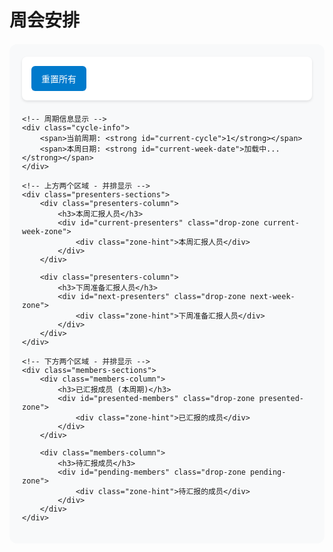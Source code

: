 # 周会安排

<div id="weekly-schedule-container">
    <div class="controls">
        <button id="reset-all" onclick="scheduler.resetAll()">重置所有</button>
    </div>
    
    <!-- 周期信息显示 -->
    <div class="cycle-info">
        <span>当前周期: <strong id="current-cycle">1</strong></span>
        <span>本周日期: <strong id="current-week-date">加载中...</strong></span>
    </div>
    
    <!-- 上方两个区域 - 并排显示 -->
    <div class="presenters-sections">
        <div class="presenters-column">
            <h3>本周汇报人员</h3>
            <div id="current-presenters" class="drop-zone current-week-zone">
                <div class="zone-hint">本周汇报人员</div>
            </div>
        </div>
        
        <div class="presenters-column">
            <h3>下周准备汇报人员</h3>
            <div id="next-presenters" class="drop-zone next-week-zone">
                <div class="zone-hint">下周准备汇报人员</div>
            </div>
        </div>
    </div>

    <!-- 下方两个区域 - 并排显示 -->
    <div class="members-sections">
        <div class="members-column">
            <h3>已汇报成员 (本周期)</h3>
            <div id="presented-members" class="drop-zone presented-zone">
                <div class="zone-hint">已汇报的成员</div>
            </div>
        </div>
        
        <div class="members-column">
            <h3>待汇报成员</h3>
            <div id="pending-members" class="drop-zone pending-zone">
                <div class="zone-hint">待汇报的成员</div>
            </div>
        </div>
    </div>
</div>

<style>
#weekly-schedule-container {
    max-width: 1200px;
    margin: 20px auto;
    padding: 20px;
    font-family: 'Public Sans', sans-serif;
    background: #f8f9fa;
    border-radius: 12px;
}

.controls-section {
    display: flex;
    justify-content: space-between;
    align-items: center;
    margin-bottom: 30px;
    padding: 15px;
    background: white;
    border-radius: 8px;
    box-shadow: 0 2px 4px rgba(0,0,0,0.1);
}

.controls {
    display: flex;
    gap: 10px;
    margin-bottom: 20px;
    padding: 15px;
    background: white;
    border-radius: 8px;
    box-shadow: 0 2px 4px rgba(0,0,0,0.1);
    justify-content: flex-start;
}

.controls button {
    padding: 10px 16px;
    background: #007acc;
    color: white;
    border: none;
    border-radius: 6px;
    cursor: pointer;
    font-size: 14px;
    font-weight: 500;
    transition: all 0.2s ease;
}

.controls button:hover {
    background: #005a9e;
    transform: translateY(-1px);
}

.week-controls {
    display: flex;
    gap: 10px;
}

.week-controls button {
    padding: 10px 16px;
    background: #007acc;
    color: white;
    border: none;
    border-radius: 6px;
    cursor: pointer;
    font-size: 14px;
    font-weight: 500;
    transition: all 0.2s ease;
}

.week-controls button:hover {
    background: #005a9e;
    transform: translateY(-1px);
}

.cycle-info {
    display: flex;
    gap: 20px;
    color: #666;
    font-size: 14px;
}

.cycle-info span {
    padding: 5px 10px;
    background: #e3f2fd;
    border-radius: 4px;
}

/* 上方两个区域 - 并排显示 */
.presenters-sections {
    display: grid;
    grid-template-columns: 1fr 1fr;
    gap: 20px;
    margin-bottom: 30px;
}

.presenters-column h3 {
    margin-bottom: 15px;
    color: #333;
    font-size: 16px;
}

.current-week-zone {
    min-height: 180px;
    background: linear-gradient(135deg, #e8f5e8, #f1f8e9);
    border: 3px dashed #4caf50;
    border-radius: 12px;
    position: relative;
    display: flex;
    flex-wrap: wrap;
    gap: 12px;
    padding: 20px;
    align-items: flex-start;
    align-content: flex-start;
}

.next-week-zone {
    min-height: 180px;
    background: linear-gradient(135deg, #e1f5fe, #f3e5f5);
    border: 3px dashed #00bcd4;
    border-radius: 12px;
    position: relative;
    display: flex;
    flex-wrap: wrap;
    gap: 12px;
    padding: 20px;
    align-items: flex-start;
    align-content: flex-start;
}

/* 下方两个区域 */
.members-sections {
    display: grid;
    grid-template-columns: 1fr 1fr;
    gap: 20px;
}

.members-column h3 {
    margin-bottom: 15px;
    color: #333;
    font-size: 16px;
}

.presented-zone {
    min-height: 300px;
    background: linear-gradient(135deg, #fff3e0, #fef7ed);
    border: 2px dashed #ff9800;
    border-radius: 8px;
    padding: 15px;
    display: flex;
    flex-wrap: wrap;
    gap: 10px;
    align-items: flex-start;
    align-content: flex-start;
}

.pending-zone {
    min-height: 300px;
    background: linear-gradient(135deg, #e3f2fd, #f3e5f5);
    border: 2px dashed #2196f3;
    border-radius: 8px;
    padding: 15px;
    display: flex;
    flex-wrap: wrap;
    gap: 10px;
    align-items: flex-start;
    align-content: flex-start;
}

.drop-zone {
    transition: all 0.3s ease;
    position: relative;
}

.drop-zone.drag-over {
    transform: scale(1.02);
    box-shadow: 0 8px 16px rgba(0,0,0,0.15);
}

.current-week-zone.drag-over {
    border-color: #2e7d32;
    background: linear-gradient(135deg, #c8e6c9, #dcedc8);
}

.next-week-zone.drag-over {
    border-color: #0097a7;
    background: linear-gradient(135deg, #b2ebf2, #e1bee7);
}

.presented-zone.drag-over {
    border-color: #f57c00;
    background: linear-gradient(135deg, #ffe0b2, #fff3e0);
}

.pending-zone.drag-over {
    border-color: #1976d2;
    background: linear-gradient(135deg, #bbdefb, #e1bee7);
}

.zone-hint {
    position: absolute;
    top: 50%;
    left: 50%;
    transform: translate(-50%, -50%);
    color: #999;
    font-style: italic;
    font-size: 14px;
    pointer-events: none;
    opacity: 0.7;
}

.zone-hint.hidden {
    display: none;
}

.current-week-zone .zone-hint {
    color: #4caf50;
}

.next-week-zone .zone-hint {
    color: #00bcd4;
}

/* 成员卡片样式 */
.member-card {
    background: white;
    padding: 12px 16px;
    border-radius: 8px;
    cursor: grab;
    user-select: none;
    box-shadow: 0 2px 8px rgba(0,0,0,0.1);
    transition: all 0.2s ease;
    display: flex;
    align-items: center;
    gap: 8px;
    min-width: 120px;
    position: relative;
}

.member-card:hover {
    transform: translateY(-2px);
    box-shadow: 0 4px 12px rgba(0,0,0,0.15);
}

.member-card.dragging {
    opacity: 0.8;
    transform: rotate(5deg);
    cursor: grabbing;
    z-index: 1000;
}

.member-card .name {
    font-weight: 500;
    color: #333;
}

.member-card .status {
    font-size: 10px;
    padding: 2px 6px;
    border-radius: 10px;
    color: white;
    font-weight: 500;
}

.member-card .status.current {
    background: #4caf50;
}

.member-card .status.next {
    background: #00bcd4;
}

.member-card .status.presented {
    background: #ff9800;
}

.member-card .status.pending {
    background: #2196f3;
}

.member-card .last-date {
    font-size: 11px;
    color: #666;
    margin-left: auto;
}

/* 响应式设计 */
@media (max-width: 768px) {
    .controls-section {
        flex-direction: column;
        gap: 15px;
        align-items: stretch;
    }
    
    .week-controls {
        justify-content: center;
    }
    
    .cycle-info {
        justify-content: center;
    }
    
    .presenters-sections,
    .members-sections {
        grid-template-columns: 1fr;
        gap: 15px;
    }
    
    .current-week-zone,
    .next-week-zone {
        min-height: 100px;
        padding: 15px;
    }
    
    .presented-zone,
    .pending-zone {
        min-height: 150px;
    }
}

/* 动画效果 */
@keyframes memberDrop {
    0% { transform: scale(1.1); }
    100% { transform: scale(1); }
}

.member-card.dropped {
    animation: memberDrop 0.3s ease;
}

/* 空状态样式 */
.empty-zone .zone-hint {
    opacity: 1;
}

.non-empty-zone .zone-hint {
    display: none;
}
</style>

<script>
class DragDropScheduler {
    constructor() {
        // 先检查是否有存储的数据，如果没有或者成员数量不对，使用默认成员
        const storedMembers = this.loadData('dragScheduler_members');
        if (!storedMembers || storedMembers.length !== 20) {
            console.log('Loading default members...');
            this.members = this.getDefaultMembers();
            this.currentCycle = 1;
            this.weekHistory = [];
            this.currentWeekPresenters = [];
            this.nextWeekPresenters = [];
        } else {
            console.log('Loading stored members...', storedMembers.length);
            this.members = storedMembers;
            this.currentCycle = this.loadData('dragScheduler_cycle') || 1;
            this.weekHistory = this.loadData('dragScheduler_history') || [];
            this.currentWeekPresenters = this.loadData('dragScheduler_currentWeek') || [];
            this.nextWeekPresenters = this.loadData('dragScheduler_nextWeek') || [];
        }
        
        console.log('Total members loaded:', this.members.length);
        this.init();
    }
    
    getDefaultMembers() {
        return [
            { id: 1, name: 'Hongru', lastPresented: null, cycleCount: 0 },
            { id: 2, name: 'Mingqi', lastPresented: null, cycleCount: 0 },
            { id: 3, name: 'Ruicheng', lastPresented: null, cycleCount: 0 },
            { id: 4, name: 'Ruipeng', lastPresented: null, cycleCount: 0 },
            { id: 5, name: 'Xinyan', lastPresented: null, cycleCount: 0 },
            { id: 6, name: 'Ziao', lastPresented: null, cycleCount: 0 },
            { id: 7, name: 'Senlei', lastPresented: null, cycleCount: 0 },
            { id: 8, name: 'Xincai', lastPresented: null, cycleCount: 0 },
            { id: 9, name: 'Liujun', lastPresented: null, cycleCount: 0 },
            { id: 10, name: 'Yanbo', lastPresented: null, cycleCount: 0 },
            { id: 11, name: 'Jinyun', lastPresented: null, cycleCount: 0 },
            { id: 12, name: 'Jingyuan', lastPresented: null, cycleCount: 0 },
            { id: 13, name: 'Peilin', lastPresented: null, cycleCount: 0 },
            { id: 14, name: 'Xiaohan', lastPresented: null, cycleCount: 0 },
            { id: 15, name: 'Changwu', lastPresented: null, cycleCount: 0 }
        ];
    }
    
    init() {
        this.updateCycleInfo();
        this.initializeSchedule();
        this.renderMembers();
        this.setupDragAndDrop();
        
        // 首次加载时保存数据，确保新的默认成员被保存
        this.saveAllData();
    }
    
    initializeSchedule() {
        // 如果当前周没有安排，自动安排
        if (this.currentWeekPresenters.length === 0) {
            this.autoFillCurrentWeek();
        }
        
        // 如果下周没有安排，自动安排
        if (this.nextWeekPresenters.length === 0) {
            this.autoFillNextWeek();
        }
    }
    
    loadData(key) {
        try {
            const data = localStorage.getItem(key);
            return data ? JSON.parse(data) : null;
        } catch (e) {
            return null;
        }
    }
    
    saveData(key, data) {
        try {
            localStorage.setItem(key, JSON.stringify(data));
        } catch (e) {
            console.error('Failed to save data:', e);
        }
    }
    
    saveAllData() {
        this.saveData('dragScheduler_members', this.members);
        this.saveData('dragScheduler_cycle', this.currentCycle);
        this.saveData('dragScheduler_history', this.weekHistory);
        this.saveData('dragScheduler_currentWeek', this.currentWeekPresenters);
        this.saveData('dragScheduler_nextWeek', this.nextWeekPresenters);
    }
    
    updateCycleInfo() {
        const cycleElement = document.getElementById('current-cycle');
        if (cycleElement) {
            cycleElement.textContent = this.currentCycle;
        }
        
        const today = new Date();
        const weekStart = this.getWeekStart(today);
        const weekEnd = new Date(weekStart);
        weekEnd.setDate(weekStart.getDate() + 6);
        
        const formatDate = (date) => `${date.getMonth() + 1}/${date.getDate()}`;
        const weekDateElement = document.getElementById('current-week-date');
        if (weekDateElement) {
            weekDateElement.textContent = `${formatDate(weekStart)} - ${formatDate(weekEnd)}`;
        }
    }
    
    getWeekStart(date) {
        const d = new Date(date);
        const day = d.getDay();
        const diff = d.getDate() - day + (day === 0 ? -6 : 1);
        return new Date(d.setDate(diff));
    }
    
    getMemberStatus(member) {
        if (this.currentWeekPresenters.includes(member.id)) {
            return 'current';
        } else if (this.nextWeekPresenters.includes(member.id)) {
            return 'next';
        } else if (member.cycleCount === this.currentCycle) {
            return 'presented';
        } else {
            return 'pending';
        }
    }
    
    getMemberZone(member) {
        const status = this.getMemberStatus(member);
        if (status === 'current') return 'current-presenters';
        if (status === 'next') return 'next-presenters';
        if (status === 'presented') return 'presented-members';
        return 'pending-members';
    }
    
    renderMembers() {
        // 清空所有区域
        document.getElementById('current-presenters').innerHTML = '';
        document.getElementById('next-presenters').innerHTML = '';
        document.getElementById('presented-members').innerHTML = '';
        document.getElementById('pending-members').innerHTML = '';
        
        // 渲染每个成员到对应区域
        this.members.forEach(member => {
            const card = this.createMemberCard(member);
            const zoneId = this.getMemberZone(member);
            document.getElementById(zoneId).appendChild(card);
        });
        
        // 更新提示文本
        this.updateZoneHints();
    }
    
    createMemberCard(member) {
        const card = document.createElement('div');
        card.className = 'member-card';
        card.draggable = true;
        card.dataset.memberId = member.id;
        
        const status = this.getMemberStatus(member);
        const statusText = {
            'current': '本周',
            'next': '下周',
            'presented': '已报',
            'pending': '待报'
        };
        
        const lastDate = member.lastPresented ? 
            new Date(member.lastPresented).toLocaleDateString('zh-CN', {month: 'short', day: 'numeric'}) : 
            '';
        
        card.innerHTML = `
            <span class="name">${member.name}</span>
            <span class="status ${status}">${statusText[status]}</span>
            ${lastDate ? `<span class="last-date">${lastDate}</span>` : ''}
        `;
        
        return card;
    }
    
    updateZoneHints() {
        const zones = [
            { id: 'current-presenters', hint: '本周汇报人员' },
            { id: 'next-presenters', hint: '下周准备汇报人员' },
            { id: 'presented-members', hint: '本周期已汇报的成员' },
            { id: 'pending-members', hint: '待汇报的成员' }
        ];
        
        zones.forEach(zone => {
            const element = document.getElementById(zone.id);
            const hasMembers = element.querySelector('.member-card');
            
            if (!hasMembers) {
                if (!element.querySelector('.zone-hint')) {
                    const hint = document.createElement('div');
                    hint.className = 'zone-hint';
                    hint.textContent = zone.hint;
                    element.appendChild(hint);
                }
                element.classList.add('empty-zone');
                element.classList.remove('non-empty-zone');
            } else {
                const hint = element.querySelector('.zone-hint');
                if (hint) hint.remove();
                element.classList.add('non-empty-zone');
                element.classList.remove('empty-zone');
            }
        });
    }
    
    setupDragAndDrop() {
        const container = document.getElementById('weekly-schedule-container');
        
        // 设置拖拽事件
        container.addEventListener('dragstart', (e) => {
            if (e.target.classList.contains('member-card')) {
                e.target.classList.add('dragging');
                e.dataTransfer.setData('text/plain', e.target.dataset.memberId);
                e.dataTransfer.effectAllowed = 'move';
            }
        });
        
        container.addEventListener('dragend', (e) => {
            if (e.target.classList.contains('member-card')) {
                e.target.classList.remove('dragging');
            }
        });
        
        // 设置放置区域事件
        const dropZones = ['current-presenters', 'next-presenters', 'presented-members', 'pending-members'];
        
        dropZones.forEach(zoneId => {
            const zone = document.getElementById(zoneId);
            
            zone.addEventListener('dragover', (e) => {
                e.preventDefault();
                e.dataTransfer.dropEffect = 'move';
                zone.classList.add('drag-over');
            });
            
            zone.addEventListener('dragleave', (e) => {
                if (!zone.contains(e.relatedTarget)) {
                    zone.classList.remove('drag-over');
                }
            });
            
            zone.addEventListener('drop', (e) => {
                e.preventDefault();
                zone.classList.remove('drag-over');
                
                const memberId = parseInt(e.dataTransfer.getData('text/plain'));
                const member = this.members.find(m => m.id === memberId);
                
                if (member) {
                    this.moveMemberToZone(member, zoneId);
                }
            });
        });
    }
    
    moveMemberToZone(member, targetZoneId) {
        const today = new Date();
        const oldStatus = this.getMemberStatus(member);
        
        // 先从所有列表中移除该成员
        this.currentWeekPresenters = this.currentWeekPresenters.filter(id => id !== member.id);
        this.nextWeekPresenters = this.nextWeekPresenters.filter(id => id !== member.id);
        
        // 根据目标区域更新成员状态
        if (targetZoneId === 'current-presenters') {
            this.currentWeekPresenters.push(member.id);
        } else if (targetZoneId === 'next-presenters') {
            this.nextWeekPresenters.push(member.id);
        } else if (targetZoneId === 'presented-members') {
            // 标记为已汇报
            member.lastPresented = today.toISOString();
            member.cycleCount = this.currentCycle;
        }
        // pending-members 不需要特殊处理，保持原状态
        
        // 执行智能填充逻辑
        this.autoFillLogic();
        
        this.saveAllData();
        this.renderMembers();
        
        // 添加动画效果
        setTimeout(() => {
            const card = document.querySelector(`[data-member-id="${member.id}"]`);
            if (card) {
                card.classList.add('dropped');
                setTimeout(() => card.classList.remove('dropped'), 300);
            }
        }, 50);
    }
    
    autoFillLogic() {
        // 确保本周汇报人员至少有2人
        while (this.currentWeekPresenters.length < 2) {
            let filled = false;
            
            // 1. 先从下周汇报中选择
            if (this.nextWeekPresenters.length > 0) {
                const randomIndex = Math.floor(Math.random() * this.nextWeekPresenters.length);
                const selectedId = this.nextWeekPresenters[randomIndex];
                this.nextWeekPresenters.splice(randomIndex, 1);
                this.currentWeekPresenters.push(selectedId);
                filled = true;
            }
            
            if (!filled) {
                // 2. 从待汇报成员中选择
                const pendingMembers = this.getPendingMembers();
                if (pendingMembers.length > 0) {
                    const selectedMember = this.selectBestMember(pendingMembers);
                    this.currentWeekPresenters.push(selectedMember.id);
                    filled = true;
                }
            }
            
            if (!filled) {
                // 3. 从已汇报成员的最下方选择
                const presentedMembers = this.getPresentedMembers();
                if (presentedMembers.length > 0) {
                    const lastMember = presentedMembers[presentedMembers.length - 1];
                    this.currentWeekPresenters.push(lastMember.id);
                    // 重置该成员的状态
                    lastMember.cycleCount = 0;
                    lastMember.lastPresented = null;
                    filled = true;
                }
            }
            
            if (!filled) break; // 防止无限循环
        }
        
        // 确保下周汇报人员至少有2人
        while (this.nextWeekPresenters.length < 2) {
            let filled = false;
            
            // 从待汇报成员中选择
            const pendingMembers = this.getPendingMembers();
            if (pendingMembers.length > 0) {
                const selectedMember = this.selectBestMember(pendingMembers);
                this.nextWeekPresenters.push(selectedMember.id);
                filled = true;
            } else {
                // 从已汇报成员的最下方选择
                const presentedMembers = this.getPresentedMembers();
                if (presentedMembers.length > 0) {
                    const lastMember = presentedMembers[presentedMembers.length - 1];
                    this.nextWeekPresenters.push(lastMember.id);
                    // 重置该成员的状态
                    lastMember.cycleCount = 0;
                    lastMember.lastPresented = null;
                    filled = true;
                }
            }
            
            if (!filled) break; // 防止无限循环
        }
    }
    
    autoFillCurrentWeek() {
        const pendingMembers = this.getPendingMembers();
        const selectedMembers = pendingMembers.slice(0, 2).map(m => m.id);
        this.currentWeekPresenters = selectedMembers;
    }
    
    autoFillNextWeek() {
        const pendingMembers = this.getPendingMembers().filter(m => 
            !this.currentWeekPresenters.includes(m.id)
        );
        const selectedMembers = pendingMembers.slice(0, 2).map(m => m.id);
        this.nextWeekPresenters = selectedMembers;
    }
    
    getPendingMembers() {
        return this.members.filter(m => 
            m.cycleCount !== this.currentCycle && 
            !this.currentWeekPresenters.includes(m.id) && 
            !this.nextWeekPresenters.includes(m.id)
        ).sort((a, b) => {
            if (!a.lastPresented && !b.lastPresented) return 0;
            if (!a.lastPresented) return -1;
            if (!b.lastPresented) return 1;
            return new Date(a.lastPresented) - new Date(b.lastPresented);
        });
    }
    
    getPresentedMembers() {
        return this.members.filter(m => 
            m.cycleCount === this.currentCycle &&
            !this.currentWeekPresenters.includes(m.id) && 
            !this.nextWeekPresenters.includes(m.id)
        ).sort((a, b) => {
            if (!a.lastPresented && !b.lastPresented) return 0;
            if (!a.lastPresented) return -1;
            if (!b.lastPresented) return 1;
            return new Date(a.lastPresented) - new Date(b.lastPresented);
        });
    }
    
    selectBestMember(members) {
        return members[0]; // 已经按优先级排序，选择第一个
    }
    
    resetAll() {
        // 清除所有本地存储数据
        localStorage.removeItem('dragScheduler_members');
        localStorage.removeItem('dragScheduler_cycle');
        localStorage.removeItem('dragScheduler_history');
        localStorage.removeItem('dragScheduler_currentWeek');
        localStorage.removeItem('dragScheduler_nextWeek');
        
        // 重新初始化
        this.members = this.getDefaultMembers();
        this.currentCycle = 1;
        this.currentWeekPresenters = [];
        this.nextWeekPresenters = [];
        
        // 重新初始化排班
        this.initializeSchedule();
        
        // 保存初始状态并重新渲染
        this.saveAllData();
        this.renderMembers();
        this.updateCycleInfo();
        
        console.log('系统已重置');
    }
    
    autoSchedule() {
        // 重新初始化排班
        this.currentWeekPresenters = [];
        this.nextWeekPresenters = [];
        
        this.autoFillCurrentWeek();
        this.autoFillNextWeek();
        
        this.saveAllData();
        this.renderMembers();
        
        const currentNames = this.currentWeekPresenters.map(id => {
            const member = this.members.find(m => m.id === id);
            return member ? member.name : '';
        }).filter(name => name);
        
        const nextNames = this.nextWeekPresenters.map(id => {
            const member = this.members.find(m => m.id === id);
            return member ? member.name : '';
        }).filter(name => name);
        
        alert(`已自动安排:\n本周汇报: ${currentNames.join(', ')}\n下周准备: ${nextNames.join(', ')}`);
    }
    
    saveSchedule() {
        if (this.currentWeekPresenters.length === 0) {
            alert('请先安排本周汇报人员');
            return;
        }
        
        const today = new Date();
        const weekStart = this.getWeekStart(today);
        
        // 将当前安排保存到历史
        const weekRecord = {
            week: this.formatWeek(weekStart),
            date: weekStart.toISOString(),
            presenters: this.currentWeekPresenters.map(id => {
                const member = this.members.find(m => m.id === id);
                return member ? member.name : '';
            }).filter(name => name),
            cycle: this.currentCycle
        };
        
        this.weekHistory.unshift(weekRecord);
        
        // 更新汇报成员的状态
        this.currentWeekPresenters.forEach(memberId => {
            const member = this.members.find(m => m.id === memberId);
            if (member) {
                member.lastPresented = today.toISOString();
                member.cycleCount = this.currentCycle;
            }
        });
        
        // 下周的成员变成本周的成员
        this.currentWeekPresenters = [...this.nextWeekPresenters];
        this.nextWeekPresenters = [];
        
        // 自动安排下周
        this.autoFillNextWeek();
        
        // 检查是否需要开始新周期
        const allPresented = this.members.every(m => m.cycleCount === this.currentCycle);
        if (allPresented) {
            this.startNewCycle();
        }
        
        this.saveAllData();
        this.renderMembers();
        this.updateCycleInfo();
        
        alert('本周排班已保存，下周人员已自动安排！');
    }
    
    startNewCycle() {
        this.currentCycle++;
        this.updateCycleInfo();
        alert(`开始新周期 ${this.currentCycle}！`);
    }
    
    resetSchedule() {
        if (!confirm('确定要重置所有数据吗？此操作不可恢复！\n所有成员将回到待汇报状态，并自动安排本周和下周汇报人员。')) {
            return;
        }
        
        // 重置所有成员数据
        this.members = this.getDefaultMembers();
        this.currentCycle = 1;
        this.weekHistory = [];
        this.currentWeekPresenters = [];
        this.nextWeekPresenters = [];
        
        // 自动安排本周和下周汇报人员
        this.autoFillCurrentWeek();
        this.autoFillNextWeek();
        
        this.saveAllData();
        this.updateCycleInfo();
        this.renderMembers();
        
        alert('所有数据已重置！\n所有成员已回到待汇报状态，并自动安排了本周和下周的汇报人员。');
    }
    
    formatWeek(startDate) {
        const endDate = new Date(startDate);
        endDate.setDate(startDate.getDate() + 6);
        
        const formatDate = (date) => `${date.getMonth() + 1}/${date.getDate()}`;
        return `${formatDate(startDate)} - ${formatDate(endDate)}`;
    }
}

// 全局实例
let scheduler;

// 页面加载完成后初始化
document.addEventListener('DOMContentLoaded', function() {
    scheduler = new DragDropScheduler();
});

// 全局函数
function saveSchedule() {
    scheduler.saveSchedule();
}

function autoSchedule() {
    scheduler.autoSchedule();
}

function resetSchedule() {
    scheduler.resetSchedule();
}
</script>
